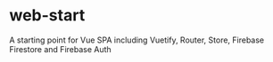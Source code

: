# web-start
A starting point for Vue SPA including Vuetify, Router, Store, Firebase Firestore and Firebase Auth
